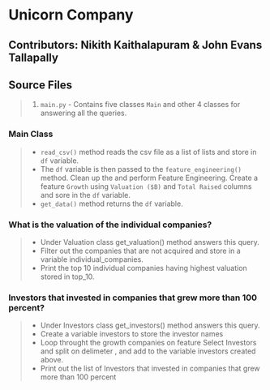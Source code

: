 # Unicorn Company

## Contributors: Nikith Kaithalapuram & John Evans Tallapally 

## Source Files

> 1. `main.py` - Contains five classes `Main` and other 4 classes for answering
> all the queries.

### Main Class

> - `read_csv()` method reads the csv file as a list of lists and store in `df`
> variable.
> - The `df` variable is then passed to the `feature_engineering()` method. 
> Clean up the and perform Feature Engineering. Create a feature `Growth` using
> `Valuation ($B)` and `Total Raised` columns and sore in the `df` variable.
> - `get_data()` method returns the `df` variable.

### What is the valuation of the individual companies?

> - Under Valuation class get_valuation() method answers this query.
> - Filter out the companies that are not acquired and store in a variable individual_companies.
> - Print the top 10 individual companies having highest valuation stored in top_10.

### Investors that invested in companies that grew more than 100 percent?

> - Under Investors class get_investors() method answers this query.
> - Create a variable investors to store the investor names
> - Loop throught the growth companies on feature Select Investors and split on delimeter ,  and add to the variable investors created above.
> - Print out the list of Investors that invested in companies that grew more than 100 percent
